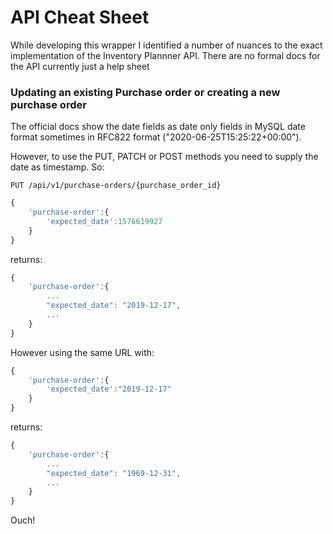 # API Cheat Sheet
While developing this wrapper I identified a number of nuances to the exact implementation of the Inventory Plannner API. There are no formal docs for the API currently just a help sheet  


### Updating an existing Purchase order or creating a new purchase order

The official docs show the date fields as date only fields in MySQL date format sometimes in RFC822 format ("2020-06-25T15:25:22+00:00").

However, to use the PUT, PATCH or POST methods you need to supply the date as timestamp. So:

``` 
PUT /api/v1/purchase-orders/{purchase_order_id}
```
```javascript
{
    'purchase-order':{
        'expected_date':1576619927
    }
}
```
returns:
```javascript
{
    'purchase-order':{
        ...
        "expected_date": "2019-12-17",
        ...
    }
}
```
However using the same URL with:
```javascript
{
    'purchase-order':{
        'expected_date':"2019-12-17"
    }
}
```
returns:
```javascript
{
    'purchase-order':{
        ...
        "expected_date": "1969-12-31",
        ...
    }
}
```
Ouch!
